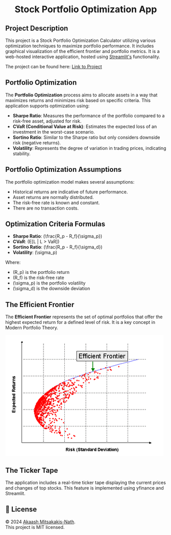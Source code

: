 <h1 align="center">Stock Portfolio Optimization App</h1>

## Project Description

This project is a Stock Portfolio Optimization Calculator utilizing various optimization techniques to maximize portfolio performance. It includes graphical visualization of the efficient frontier and portfolio metrics. It is a web-hosted interactive application, hosted using [Streamlit's](https://streamlit.io) functionality.

The project can be found here: [Link to Project](https://portfoliooptimizationapp.streamlit.app)

## Portfolio Optimization

The **Portfolio Optimization** process aims to allocate assets in a way that maximizes returns and minimizes risk based on specific criteria. This application supports optimization using:

- **Sharpe Ratio**: Measures the performance of the portfolio compared to a risk-free asset, adjusted for risk.
- **CVaR (Conditional Value at Risk)**: Estimates the expected loss of an investment in the worst-case scenario.
- **Sortino Ratio**: Similar to the Sharpe ratio but only considers downside risk (negative returns).
- **Volatility**: Represents the degree of variation in trading prices, indicating stability.

## Portfolio Optimization Assumptions

The portfolio optimization model makes several assumptions:

- Historical returns are indicative of future performance.
- Asset returns are normally distributed.
- The risk-free rate is known and constant.
- There are no transaction costs.

## Optimization Criteria Formulas

- **Sharpe Ratio**: \(\frac{R_p - R_f}{\sigma_p}\)
- **CVaR**: \(E[L | L > VaR]\)
- **Sortino Ratio**: \(\frac{R_p - R_f}{\sigma_d}\)
- **Volatility**: \(\sigma_p\)

Where:

- \(R_p\) is the portfolio return
- \(R_f\) is the risk-free rate
- \(\sigma_p\) is the portfolio volatility
- \(\sigma_d\) is the downside deviation

## The Efficient Frontier

The **Efficient Frontier** represents the set of optimal portfolios that offer the highest expected return for a defined level of risk. It is a key concept in Modern Portfolio Theory.

![Efficient Frontier](efficient-frontier.png)

## The Ticker Tape

The application includes a real-time ticker tape displaying the current prices and changes of top stocks. This feature is implemented using yfinance and Streamlit.

## 📝 License

© 2024 [Akaash Mitsakakis-Nath](https://github.com/amitsakakis).<br />
This project is MIT licensed.
